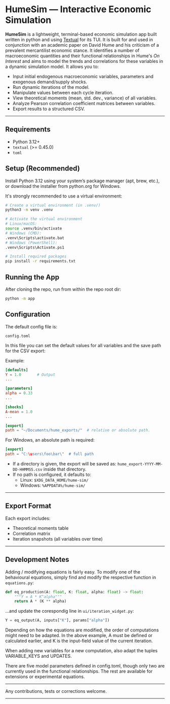 # HumeSim — Interactive Economic Simulation

**HumeSim** is a lightweight, terminal-based economic simulation app built written in python and using [Textual](https://github.com/Textualize/textual) for its TUI. It is built for and used in conjunction with an academic paper on David Hume and his criticism of a prevalent mercantilist economic stance. It identifies a number of macroeconomic quantities and their functional relationships in Hume's *On Interest* and aims to model the trends and correlations for these variables in a dynamic simulation model.  It allows you to:

- Input initial endogenous macroeconomic variables, parameters and exogenous demand/supply shocks.
- Run dynamic iterations of the model.
- Manipulate values between each cycle iteration.
- View theoretical moments (mean, std. dev., variance) of all variables.
- Analyze Pearson correlation coefficient matrices between variables.
- Export results to a structured CSV.

---

## Requirements

- Python 3.12+
- `textual` (>= 0.45.0)
- `toml`


## Setup (Recommended)

Install Python 3.12 using your system’s package manager (apt, brew, etc.), or download the installer from python.org for Windows.

It's strongly recommended to use a virtual environment:

```bash
# Create a virtual environment (in .venv/)
python3 -m venv .venv

# Activate the virtual environment
# Linux/macOS:
source .venv/bin/activate
# Windows (CMD):
.venv\Scripts\activate.bat
# Windows (PowerShell):
.venv\Scripts\Activate.ps1

# Install required packages
pip install -r requirements.txt
```

## Running the App

After cloning the repo, run from within the repo root dir:

```bash
python -m app
```

## Configuration

The default config file is:

```
config.toml
```

In this file you can set the default values for all variables and the save path for the CSV export:

Example:
```toml
[defaults]
Y = 1.0       # Output
...

[parameters]
alpha = 0.33
...

[shocks]
A-mean = 1.0
...

[export]
path = "~/Documents/hume_exports/"  # relative or absolute path.
```

For Windows, an absolute path is required:
```toml
[export]
path = "C:\users\foo\bar\"  # full path
```

- If a directory is given, the export will be saved as:
  `hume_export-YYYY-MM-DD-HHMMSS.csv` inside that directory.
- If no path is configured, it defaults to:
  - Linux: `$XDG_DATA_HOME/hume-sim/`
  - Windows: `%APPDATA%/hume-sim/`

---

## Export Format

Each export includes:

- Theoretical moments table
- Correlation matrix
- Iteration snapshots (all variables over time)

---

## Development Notes

Adding / modifying equations is fairly easy. To modify one of the behavioural equations, simply find and modify the respective function in `equations.py`:

```python
def eq_production(A: float, K: float, alpha: float) -> float:
    """Y = A * K^alpha"""
    return A * (K ** alpha)
```
...and update the corespondig line in `ui/iteration_widget.py`:
```python
Y = eq_output(A, inputs["K"], params["alpha"])
```

Depending on how the equations are modified, the order of computations might need to be adapted. In the above example, A must be defined or calculated earlier, and K is the input-field value of the current iteration.

When adding new variables for a new computation, also adapt the tuples VARIABLE_KEYS and UPDATES.

There are five model parameters defined in config.toml, though only two are currently used in the functional relationships. The rest are available for extensions or experimental equations.

---

Any contributions, tests or corrections welcome.

---


